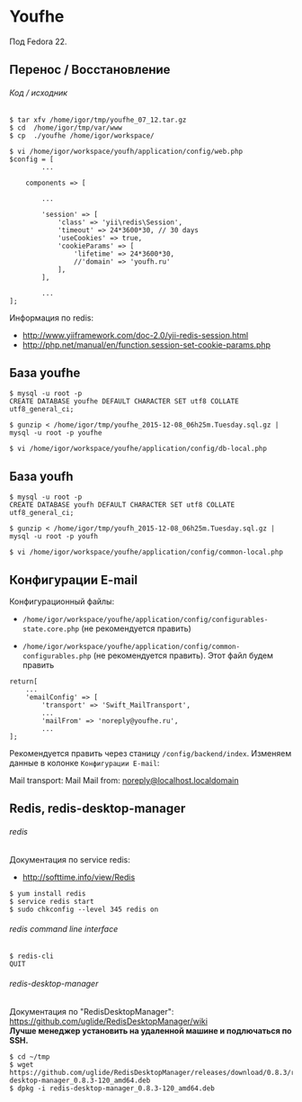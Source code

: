 # Youfhe

Под Fedora 22.

## Перенос / Восстановление


###### Код / исходник

```
$ tar xfv /home/igor/tmp/youfhe_07_12.tar.gz
$ cd  /home/igor/tmp/var/www
$ cp  ./youfhe /home/igor/workspace/
```

```
$ vi /home/igor/workspace/youfh/application/config/web.php
$config = [
		...

	components => [
    
    	...
    
        'session' => [
            'class' => 'yii\redis\Session',
            'timeout' => 24*3600*30, // 30 days
            'useCookies' => true,
            'cookieParams' => [
                'lifetime' => 24*3600*30,
                //'domain' => 'youfh.ru'
            ],
        ],
    	
        ...
];
```

Информация по redis:
* http://www.yiiframework.com/doc-2.0/yii-redis-session.html
* http://php.net/manual/en/function.session-set-cookie-params.php


## База youfhe

```
$ mysql -u root -p
CREATE DATABASE youfhe DEFAULT CHARACTER SET utf8 COLLATE utf8_general_ci;
``` 

```
$ gunzip < /home/igor/tmp/youfhe_2015-12-08_06h25m.Tuesday.sql.gz | mysql -u root -p youfhe 
```

```
$ vi /home/igor/workspace/youfhe/application/config/db-local.php
```


## База youfh

```
$ mysql -u root -p
CREATE DATABASE youfh DEFAULT CHARACTER SET utf8 COLLATE utf8_general_ci;
``` 

```
$ gunzip < /home/igor/tmp/youfh_2015-12-08_06h25m.Tuesday.sql.gz | mysql -u root -p youfh 
```

```
$ vi /home/igor/workspace/youfhe/application/config/common-local.php
```


## Конфигурации E-mail

Конфигурационный файлы:

* `/home/igor/workspace/youfhe/application/config/configurables-state.core.php` (не рекомендуется править)

* `/home/igor/workspace/youfhe/application/config/common-configurables.php` (не рекомендуется править). Этот файл будем править

```
return[
	...
    'emailConfig' => [
        'transport' => 'Swift_MailTransport',
		...
        'mailFrom' => 'noreply@youfhe.ru',
		...
];
```

Рекомендуется править через станицу `/config/backend/index`. Изменяем данные в колонке `Конфигурации E-mail`:

Mail transport: Mail
Mail from: noreply@localhost.localdomain


## Redis, redis-desktop-manager


###### redis

Документация по service redis:

  * http://softtime.info/view/Redis
  

```
$ yum install redis
$ service redis start
$ sudo chkconfig --level 345 redis on
```

###### redis command line interface

```
$ redis-cli
QUIT
```

###### redis-desktop-manager

Документация по "RedisDesktopManager": <https://github.com/uglide/RedisDesktopManager/wiki>  
**Лучше менеджер установить на удаленной машине и подлючаться по SSH.**

```
$ cd ~/tmp
$ wget https://github.com/uglide/RedisDesktopManager/releases/download/0.8.3/redis-desktop-manager_0.8.3-120_amd64.deb
$ dpkg -i redis-desktop-manager_0.8.3-120_amd64.deb
```

